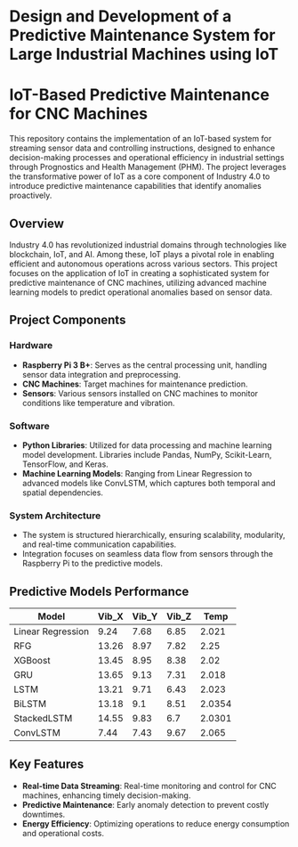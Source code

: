 # Design and Development of a Predictive Maintenance System for Large Industrial Machines using IoT

# IoT-Based Predictive Maintenance for CNC Machines

This repository contains the implementation of an IoT-based system for streaming sensor data and controlling instructions, designed to enhance decision-making processes and operational efficiency in industrial settings through Prognostics and Health Management (PHM). The project leverages the transformative power of IoT as a core component of Industry 4.0 to introduce predictive maintenance capabilities that identify anomalies proactively.

## Overview

Industry 4.0 has revolutionized industrial domains through technologies like blockchain, IoT, and AI. Among these, IoT plays a pivotal role in enabling efficient and autonomous operations across various sectors. This project focuses on the application of IoT in creating a sophisticated system for predictive maintenance of CNC machines, utilizing advanced machine learning models to predict operational anomalies based on sensor data.

## Project Components

### Hardware
- **Raspberry Pi 3 B+**: Serves as the central processing unit, handling sensor data integration and preprocessing.
- **CNC Machines**: Target machines for maintenance prediction.
- **Sensors**: Various sensors installed on CNC machines to monitor conditions like temperature and vibration.

### Software
- **Python Libraries**: Utilized for data processing and machine learning model development. Libraries include Pandas, NumPy, Scikit-Learn, TensorFlow, and Keras.
- **Machine Learning Models**: Ranging from Linear Regression to advanced models like ConvLSTM, which captures both temporal and spatial dependencies.

### System Architecture
- The system is structured hierarchically, ensuring scalability, modularity, and real-time communication capabilities.
- Integration focuses on seamless data flow from sensors through the Raspberry Pi to the predictive models.

## Predictive Models Performance

| Model             | Vib_X | Vib_Y | Vib_Z | Temp   |
| ----------------- | ----- | ----- | ----- | ------ |
| Linear Regression | 9.24  | 7.68  | 6.85  | 2.021  |
| RFG               | 13.26 | 8.97  | 7.82  | 2.25   |
| XGBoost           | 13.45 | 8.95  | 8.38  | 2.02   |
| GRU               | 13.65 | 9.13  | 7.31  | 2.018  |
| LSTM              | 13.21 | 9.71  | 6.43  | 2.023  |
| BiLSTM            | 13.18 | 9.1   | 8.51  | 2.0354 |
| StackedLSTM       | 14.55 | 9.83  | 6.7   | 2.0301 |
| ConvLSTM          | 7.44  | 7.43  | 9.67  | 2.065  |

## Key Features

- **Real-time Data Streaming**: Real-time monitoring and control for CNC machines, enhancing timely decision-making.
- **Predictive Maintenance**: Early anomaly detection to prevent costly downtimes.
- **Energy Efficiency**: Optimizing operations to reduce energy consumption and operational costs.

